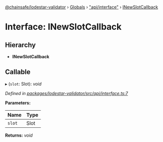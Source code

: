 [@chainsafe/lodestar-validator](../README.md) › [Globals](../globals.md) › ["api/interface"](../modules/_api_interface_.md) › [INewSlotCallback](_api_interface_.inewslotcallback.md)

# Interface: INewSlotCallback

## Hierarchy

* **INewSlotCallback**

## Callable

▸ (`slot`: Slot): *void*

*Defined in [packages/lodestar-validator/src/api/interface.ts:7](https://github.com/ChainSafe/lodestar/blob/9787fff37/packages/lodestar-validator/src/api/interface.ts#L7)*

**Parameters:**

Name | Type |
------ | ------ |
`slot` | Slot |

**Returns:** *void*
